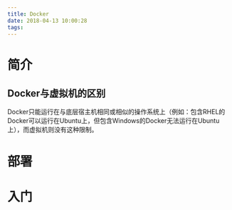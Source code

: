 ```yaml
---
title: Docker
date: 2018-04-13 10:00:28
tags:
---
```


# 简介

## Docker与虚拟机的区别

Docker只能运行在与底层宿主机相同或相似的操作系统上（例如：包含RHEL的Docker可以运行在Ubuntu上，但包含Windows的Docker无法运行在Ubuntu上），而虚拟机则没有这种限制。

# 部署

# 入门



